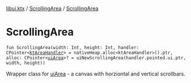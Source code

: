 [libui.ktx](../README.md) / [ScrollingArea](README.md) / [ScrollingArea](-scrolling-area.md)

# ScrollingArea

`fun ScrollingArea(width: Int, height: Int, handler: CPointer<`[`ktAreaHandler`](../../libui/kt-area-handler/README.md)`> = nativeHeap.alloc<ktAreaHandler>().ptr, alloc: CPointer<`[`uiArea`](../../libui/ui-area.md)`>? = uiNewScrollingArea(handler.pointed.ui.ptr, width, height))`

Wrapper class for [uiArea](../../libui/ui-area.md) - a canvas with horziontal and vertical scrollbars.
